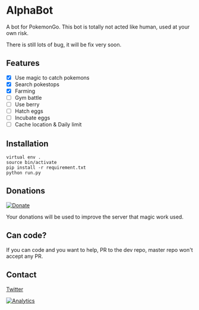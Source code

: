 # AlphaBot

A bot for PokemonGo.
This bot is totally not acted like human, used at your own risk.

There is still lots of bug, it will be fix very soon.

## Features
- [x] Use magic to catch pokemons
- [x] Search pokestops
- [x] Farming
- [ ] Gym battle 
- [ ] Use berry
- [ ] Hatch eggs
- [ ] Incubate eggs
- [ ] Cache location & Daily limit

## Installation
```
virtual env .
source bin/activate
pip install -r requirement.txt
python run.py
```

## Donations
[![Donate](https://www.paypalobjects.com/en_US/i/btn/btn_donate_LG.gif)](https://www.paypal.com/cgi-bin/webscr?cmd=_s-xclick&hosted_button_id=XBVPPU64E5ZKW)

Your donations will be used to improve the server that magic work used.

## Can code?
If you can code and you want to help, PR to the dev repo, master repo won't accept any PR.

## Contact
[Twitter](https://twitter.com/PokemonAlphaBot)

[![Analytics](https://ga-beacon.appspot.com/UA-82764111-1/welcaom-page-master)](https://github.com/igrigorik/ga-beacon)